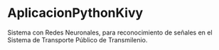 # AplicacionPythonKivy
Sistema con Redes Neuronales, para reconocimiento de señales en el Sistema de Transporte Público de Transmilenio.
